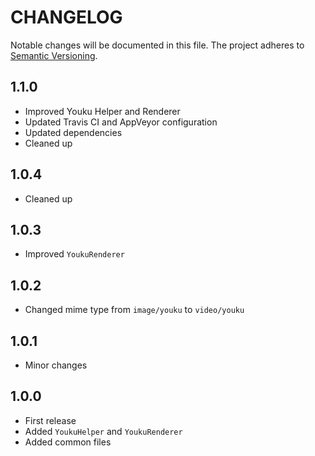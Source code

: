 CHANGELOG
=========

Notable changes will be documented in this file. The project adheres to [Semantic Versioning].

1.1.0
-----

* Improved Youku Helper and Renderer
* Updated Travis CI and AppVeyor configuration
* Updated dependencies
* Cleaned up

1.0.4
-----

* Cleaned up

1.0.3
-----

* Improved `YoukuRenderer`

1.0.2
-----

* Changed mime type from `image/youku` to `video/youku`

1.0.1
-----

* Minor changes

1.0.0
-----

* First release
* Added `YoukuHelper` and `YoukuRenderer`
* Added common files

[Semantic Versioning]: http://semver.org "Semantic Versioning"